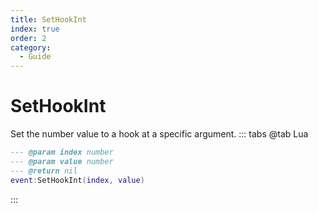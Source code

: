 ```yaml
---
title: SetHookInt
index: true
order: 2
category:
  - Guide
---
```


# SetHookInt
Set the number value to a hook at a specific argument.
::: tabs
@tab Lua
```lua
--- @param index number
--- @param value number
--- @return nil
event:SetHookInt(index, value)
```

:::